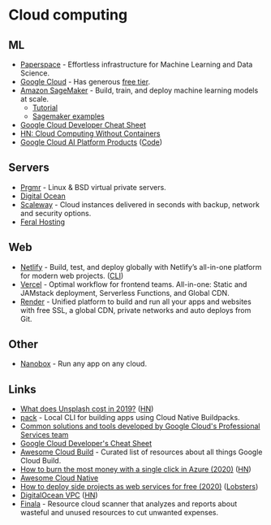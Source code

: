 # Cloud computing

## ML

* [Paperspace](https://www.paperspace.com/) - Effortless infrastructure for Machine Learning and Data Science.
* [Google Cloud](https://cloud.google.com/) - Has generous [free tier](https://cloud.google.com/free/).
* [Amazon SageMaker](https://aws.amazon.com/sagemaker/) - Build, train, and deploy machine learning models at scale.
  * [Tutorial](https://docs.aws.amazon.com/sagemaker/latest/dg/whatis.html)
  * [Sagemaker examples](https://github.com/awslabs/amazon-sagemaker-examples)
* [Google Cloud Developer Cheat Sheet](https://medium.com/google-cloud/the-google-cloud-developer-cheat-sheet-429775bd6d11)
* [HN: Cloud Computing Without Containers](https://news.ycombinator.com/item?id=18415708)
* [Google Cloud AI Platform Products](https://cloud.google.com/ai-platform/docs) \([Code](https://github.com/GoogleCloudPlatform/ai-platform-samples)\)

## Servers

* [Prgmr](https://prgmr.com/xen/) - Linux & BSD virtual private servers.
* [Digital Ocean](https://www.digitalocean.com/)
* [Scaleway](https://www.scaleway.com/en/) - Cloud instances delivered in seconds with backup, network and security options.
* [Feral Hosting](https://www.feralhosting.com/pricing)

## Web

* [Netlify](https://www.netlify.com/) - Build, test, and deploy globally with Netlify’s all-in-one platform for modern web projects. \([CLI](https://github.com/netlify/cli)\)
* [Vercel](https://vercel.com) - Optimal workflow for frontend teams. All-in-one: Static and JAMstack deployment, Serverless Functions, and Global CDN.
* [Render](https://render.com/) - Unified platform to build and run all your apps and websites with free SSL, a global CDN, private networks and auto deploys from Git.

## Other

* [Nanobox](https://nanobox.io/) - Run any app on any cloud.

## Links

* [What does Unsplash cost in 2019?](https://medium.com/unsplash/what-does-unsplash-cost-in-2019-f499620a14d0) \([HN](https://news.ycombinator.com/item?id=19827521)\)
* [pack](https://github.com/buildpack/pack) - Local CLI for building apps using Cloud Native Buildpacks.
* [Common solutions and tools developed by Google Cloud's Professional Services team](https://github.com/GoogleCloudPlatform/professional-services)
* [Google Cloud Developer's Cheat Sheet](https://github.com/gregsramblings/google-cloud-4-words)
* [Awesome Cloud Build](https://github.com/Timtech4u/awesome-cloudbuild) - Curated list of resources about all things Google Cloud Build.
* [How to burn the most money with a single click in Azure \(2020\)](https://mijailovic.net/2020/03/28/azure-money-burning/) \([HN](https://news.ycombinator.com/item?id=22718330)\)
* [Awesome Cloud Native](https://github.com/rootsongjc/awesome-cloud-native)
* [How to deploy side projects as web services for free \(2020\)](https://ashishb.net/tech/how-to-deploy-side-projects-as-web-services-for-free/) \([Lobsters](https://lobste.rs/s/nn0kpt/how_deploy_side_projects_as_web_services)\)
* [DigitalOcean VPC](https://blog.digitalocean.com/vpc-trust-platform/) \([HN](https://news.ycombinator.com/item?id=23007860)\)
* [Finala](https://github.com/similarweb/finala) - Resource cloud scanner that analyzes and reports about wasteful and unused resources to cut unwanted expenses.

